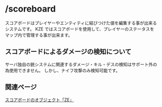 # /scoreboard

スコアボードはプレイヤーやエンティティに結びつけた値を編集する事が出来るシステムです。
KZE ではスコアボードを使用して、プレイヤーのステータスをマップ内で管理する事が出来ます。

## スコアボードによるダメージの検知について

サーバ独自の銃システムに関連するダメージ・キル・デスの検知はサポート外の為使用できません。
しかし、ナイフ攻撃のみ検知可能です。

## 関連ページ

[スコアボードのオブジェクト「ZE」](../../../game_system/scoreboard_ze.md)
